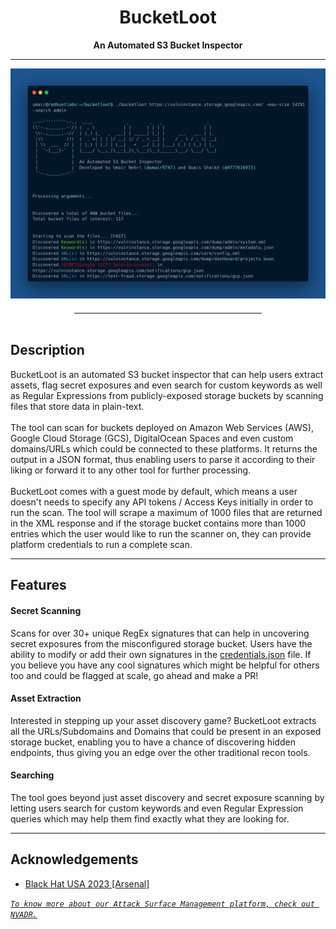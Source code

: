 <h1 align="center">BucketLoot</h1>
<p align="center"><b>An Automated S3 Bucket Inspector</b></p>
<hr>
<img src="./toolscreenshot.png">
<hr style="width:300px; height: 1px; margin: auto; margin-top: 20px;" />
<br>
<div id="description">
<h2> Description </h2>
BucketLoot is an automated S3 bucket inspector that can help users extract assets, flag secret exposures and even search for custom keywords as well as Regular Expressions from publicly-exposed storage buckets by scanning files that store data in plain-text.
<br><br>
The tool can scan for buckets deployed on Amazon Web Services (AWS), Google Cloud Storage (GCS), DigitalOcean Spaces and even custom domains/URLs which could be connected to these platforms. It returns the output in a JSON format, thus enabling users to parse it according to their liking or forward it to any other tool for further processing.
<br><br>
BucketLoot comes with a guest mode by default, which means a user doesn't needs to specify any API tokens / Access Keys initially in order to run the scan. The tool will scrape a maximum of 1000 files that are returned in the XML response and if the storage bucket contains more than 1000 entries which the user would like to run the scanner on, they can provide platform credentials to run a complete scan.
</div>
<hr style="height: 1px;">
<div id="features">
<h2> Features </h2>

<h4> Secret Scanning </h4>
Scans for over 30+ unique RegEx signatures that can help in uncovering secret exposures from the misconfigured storage bucket. Users have the ability to modify or add their own signatures in the <a href="./credentials.json">credentials.json</a> file. If you believe you have any cool signatures which might be helpful for others too and could be flagged at scale, go ahead and make a PR!

<h4> Asset Extraction </h4>
Interested in stepping up your asset discovery game? BucketLoot extracts all the URLs/Subdomains and Domains that could be present in an exposed storage bucket, enabling you to have a chance of discovering hidden endpoints, thus giving you an edge over the other traditional recon tools.

<h4> Searching </h4>
The tool goes beyond just asset discovery and secret exposure scanning by letting users search for custom keywords and even Regular Expression queries which may help them find exactly what they are looking for.
</div>

<hr style="height: 1px;">

<div id="acknowledgements">
<h2> Acknowledgements </h2>
<ul type="disc">
<li><a href="https://www.blackhat.com/us-23/arsenal/schedule/#bucketloot---an-automated-s-bucket-inspector-33536">Black Hat USA 2023 [Arsenal]</a></li>
</ul>
</div>

*[`To know more about our Attack Surface Management platform, check out NVADR.`](https://redhuntlabs.com/nvadr)*
